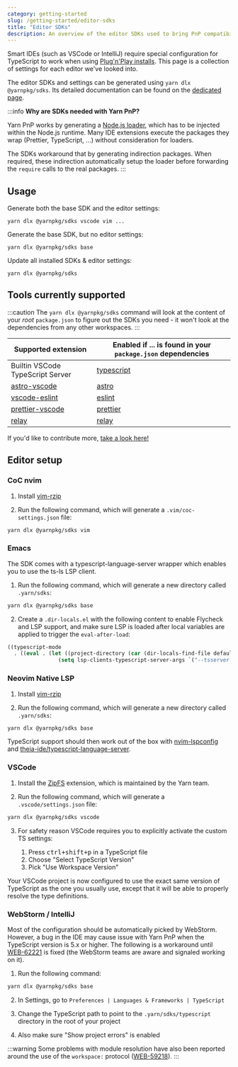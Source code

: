 ```yaml
---
category: getting-started
slug: /getting-started/editor-sdks
title: "Editor SDKs"
description: An overview of the editor SDKs used to bring PnP compatibility to editors.
---
```


Smart IDEs (such as VSCode or IntelliJ) require special configuration for TypeScript to work when using [Plug'n'Play installs](https://yarnpkg.com/features/pnp). This page is a collection of settings for each editor we've looked into.

The editor SDKs and settings can be generated using `yarn dlx @yarnpkg/sdks`. Its detailed documentation can be found on the [dedicated page](/sdks/cli/default).

:::info
**Why are SDKs needed with Yarn PnP?**

Yarn PnP works by generating a [Node.js loader](https://nodejs.org/api/esm.html#loaders), which has to be injected within the Node.js runtime. Many IDE extensions execute the packages they wrap (Prettier, TypeScript, ...) without consideration for loaders.

The SDKs workaround that by generating indirection packages. When required, these indirection automatically setup the loader before forwarding the `require` calls to the real packages.
:::

## Usage

Generate both the base SDK and the editor settings:

```
yarn dlx @yarnpkg/sdks vscode vim ...
```

Generate the base SDK, but no editor settings:

```
yarn dlx @yarnpkg/sdks base
```

Update all installed SDKs & editor settings:

```
yarn dlx @yarnpkg/sdks
```

## Tools currently supported

:::caution
The `yarn dlx @yarnpkg/sdks` command will look at the content of your *root* `package.json` to figure out the SDKs you need  - it won't look at the dependencies from any other workspaces.
:::

| Supported extension | Enabled if ... is found in your `package.json` dependencies |
|---|---|
| Builtin VSCode TypeScript Server | [typescript](https://yarnpkg.com/package/typescript) |
| [astro-vscode](https://marketplace.visualstudio.com/items?itemName=astro-build.astro-vscode) | [astro](https://astro.build/) |
| [vscode-eslint](https://marketplace.visualstudio.com/items?itemName=dbaeumer.vscode-eslint) | [eslint](https://yarnpkg.com/package/eslint) |
| [prettier-vscode](https://marketplace.visualstudio.com/items?itemName=esbenp.prettier-vscode) | [prettier](https://yarnpkg.com/package/prettier) |
| [relay](https://marketplace.visualstudio.com/items?itemName=meta.relay) | [relay](https://relay.dev/)

If you'd like to contribute more, [take a look here!](https://github.com/yarnpkg/berry/blob/master/packages/yarnpkg-sdks/sources/generateSdk.ts)


## Editor setup

### CoC nvim

1. Install [vim-rzip](https://github.com/lbrayner/vim-rzip)

2. Run the following command, which will generate a `.vim/coc-settings.json` file:

```bash
yarn dlx @yarnpkg/sdks vim
```

### Emacs

The SDK comes with a typescript-language-server wrapper which enables you to use the ts-ls LSP client.

1. Run the following command, which will generate a new directory called `.yarn/sdks`:

```bash
yarn dlx @yarnpkg/sdks base
```

2. Create a `.dir-locals.el` with the following content to enable Flycheck and LSP support, and make sure LSP is loaded after local variables are applied to trigger the `eval-after-load`:

```lisp
((typescript-mode
  . ((eval . (let ((project-directory (car (dir-locals-find-file default-directory))))
                (setq lsp-clients-typescript-server-args `("--tsserver-path" ,(concat project-directory ".yarn/sdks/typescript/bin/tsserver") "--stdio")))))))
```

### Neovim Native LSP

1. Install [vim-rzip](https://github.com/lbrayner/vim-rzip)

2. Run the following command, which will generate a new directory called `.yarn/sdks`:

```bash
yarn dlx @yarnpkg/sdks base
```

TypeScript support should then work out of the box with [nvim-lspconfig](https://github.com/neovim/nvim-lspconfig) and [theia-ide/typescript-language-server](https://github.com/theia-ide/typescript-language-server).

### VSCode

1. Install the [ZipFS](https://marketplace.visualstudio.com/items?itemName=arcanis.vscode-zipfs) extension, which is maintained by the Yarn team.

2. Run the following command, which will generate a `.vscode/settings.json` file:

```bash
yarn dlx @yarnpkg/sdks vscode
```

3. For safety reason VSCode requires you to explicitly activate the custom TS settings:

    1. Press <kbd>ctrl+shift+p</kbd> in a TypeScript file
    2. Choose "Select TypeScript Version"
    3. Pick "Use Workspace Version"

Your VSCode project is now configured to use the exact same version of TypeScript as the one you usually use, except that it will be able to properly resolve the type definitions.

### WebStorm / IntelliJ

Most of the configuration should be automatically picked by WebStorm. However, a bug in the IDE may cause issue with Yarn PnP when the TypeScript version is 5.x or higher. The following is a workaround until [WEB-62221](https://youtrack.jetbrains.com/issue/WEB-62221/TypeScript-service-doesnt-work-with-yarn-pnp-when-typescript-version-is-5.x-or-higher) is fixed (the WebStorm teams are aware and signaled working on it).

1. Run the following command:

```bash
yarn dlx @yarnpkg/sdks base
```

2. In Settings, go to `Preferences | Languages & Frameworks | TypeScript`

3. Change the TypeScript  path to point to the `.yarn/sdks/typescript` directory in the root of your project

4. Also make sure "Show project errors" is enabled

:::warning
Some problems with module resolution have also been reported around the use of the `workspace:` protocol ([WEB-59218](https://youtrack.jetbrains.com/issue/WEB-59218/Modules-referenced-using-workspace-protocol-not-resolved-in-Yarn-PnP-workspaces)).
:::
